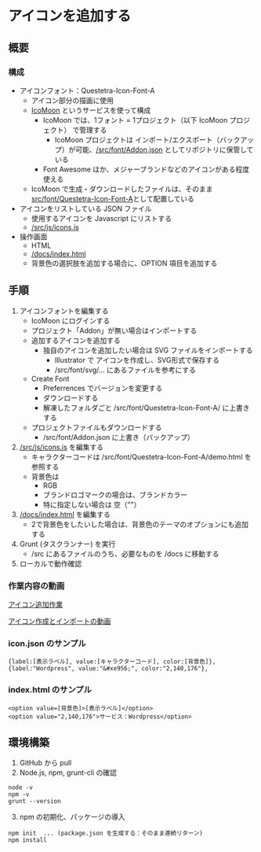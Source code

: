 # アイコンを追加する
## 概要
### 構成

- アイコンフォント：Questetra-Icon-Font-A
    - アイコン部分の描画に使用
    - [IcoMoon](https://icomoon.io/) というサービスを使って構成
        - IcoMoon では、1フォント = 1プロジェクト（以下 IcoMoon プロジェクト） で管理する
            - IcoMoon プロジェクトは インポート/エクスポート（バックアップ）が可能、[/src/font/Addon.json](https://github.com/Questetra/Icon-Maker/blob/master/src/font/Addon.json) としてリポジトリに保管している
        - Font Awesome ほか、メジャーブランドなどのアイコンがある程度使える
    - IcoMoon で生成・ダウンロードしたファイルは、そのまま [src/font/Questetra-Icon-Font-A](https://github.com/Questetra/Icon-Maker/tree/master/src/font/Questetra-Icon-Font-A)として配置している
- アイコンをリストしている JSON ファイル
    - 使用するアイコンを Javascript にリストする
    - [/src/js/icons.js](https://github.com/Questetra/Icon-Maker/blob/master/src/js/icons.js)
- 操作画面
    - HTML
    - [/docs/index.html](https://github.com/Questetra/Icon-Maker/blob/master/docs/index.html)
    - 背景色の選択肢を追加する場合に、OPTION 項目を追加する

## 手順

1. アイコンフォントを編集する
    - IcoMoon にログインする
    - プロジェクト「Addon」が無い場合はインポートする
    - 追加するアイコンを追加する
        - 独自のアイコンを追加したい場合は SVG ファイルをインポートする
            - Illustrator で アイコンを作成し、SVG形式で保存する
            - /src/font/svg/... にあるファイルを参考にする
    - Create Font
        - Preferrences でバージョンを変更する
        - ダウンロードする
        - 解凍したフォルダごと /src/font/Questetra-Icon-Font-A/ に上書きする
    - プロジェクトファイルもダウンロードする
        - /src/font/Addon.json に上書き（バックアップ）
2. [/src/js/icons.js](https://github.com/Questetra/Icon-Maker/blob/master/src/js/icons.js) を編集する
    - キャラクターコードは /src/font/Questetra-Icon-Font-A/demo.html を参照する
    - 背景色は
        - RGB
        - ブランドロゴマークの場合は、ブランドカラー
        - 特に指定しない場合は 空（""）
3. [/docs/index.html](https://github.com/Questetra/Icon-Maker/blob/master/docs/index.html) を編集する
    - 2で背景色をしたいした場合は、背景色のテーマのオプションにも追加する
4. Grunt (タスクランナー) を実行
    - /src にあるファイルのうち、必要なものを /docs に移動する
5. ローカルで動作確認

### 作業内容の動画

[アイコン追加作業](https://questetra.github.io/Icon-Maker/IconMaker.mp4)

[アイコン作成とインポートの動画](https://questetra.github.io/Icon-Maker/SVGIcon.mp4)

### icon.json のサンプル

    {label:[表示ラベル], value:[キャラクターコード], color:[背景色]},
    {label:"Wordpress", value:"&#xe956;", color:"2,140,176"},

### index.html のサンプル

    <option value=[背景色]>[表示ラベル]</option>
    <option value="2,140,176">サービス：Wordpress</option>

## 環境構築

  1. GitHub から pull
  2. Node.js, npm, grunt-cli の確認


    node -v
    npm -v
    grunt --version

  3. npm の初期化、パッケージの導入


    npm init  ... (package.json を生成する：そのまま連続リターン)
    npm install
